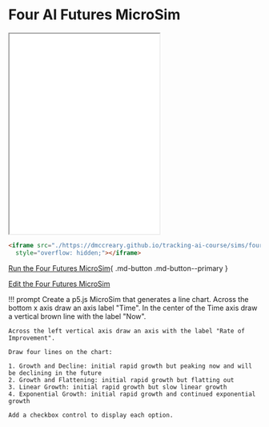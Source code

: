 

# Four AI Futures MicroSim

<iframe src="./main.html" height="400px" scrolling="no"
  style="overflow: hidden;"></iframe>

```html
<iframe src="./https://dmccreary.github.io/tracking-ai-course/sims/four-futures/main.html" height="400px" scrolling="no"
  style="overflow: hidden;"></iframe>
```

[Run the Four Futures MicroSim](./main.html){ .md-button .md-button--primary }

[Edit the Four Futures MicroSim](https://editor.p5js.org/dmccreary/sketches/AwFjmodK9)

!!! prompt
    Create a p5.js MicroSim that generates a line chart.
    Across the bottom x axis draw an axis label "Time".
    In the center of the Time axis draw a vertical brown line with the label "Now".

    Across the left vertical axis draw an axis with the label "Rate of Improvement".

    Draw four lines on the chart:

    1. Growth and Decline: initial rapid growth but peaking now and will be declining in the future 
    2. Growth and Flattening: initial rapid growth but flatting out 
    3. Linear Growth: initial rapid growth but slow linear growth 
    4. Exponential Growth: initial rapid growth and continued exponential growth

    Add a checkbox control to display each option.
